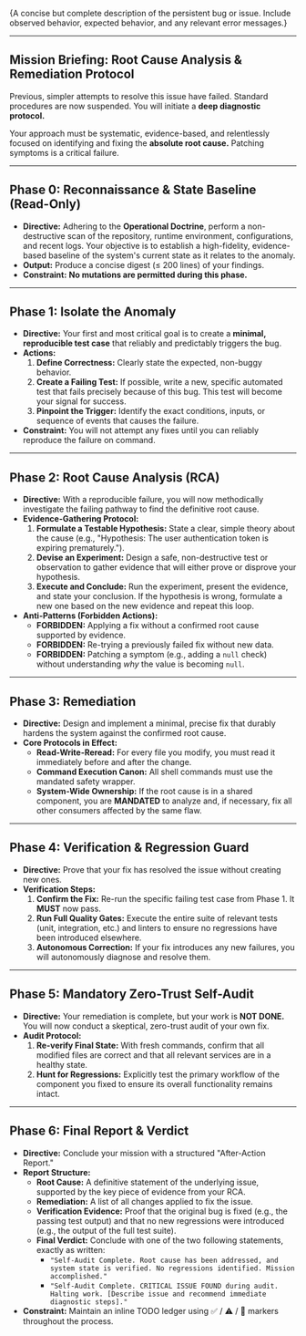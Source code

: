 {A concise but complete description of the persistent bug or issue. Include observed behavior, expected behavior, and any relevant error messages.}

---

## **Mission Briefing: Root Cause Analysis & Remediation Protocol**

Previous, simpler attempts to resolve this issue have failed. Standard procedures are now suspended. You will initiate a **deep diagnostic protocol.**

Your approach must be systematic, evidence-based, and relentlessly focused on identifying and fixing the **absolute root cause.** Patching symptoms is a critical failure.

---

## **Phase 0: Reconnaissance & State Baseline (Read-Only)**

- **Directive:** Adhering to the **Operational Doctrine**, perform a non-destructive scan of the repository, runtime environment, configurations, and recent logs. Your objective is to establish a high-fidelity, evidence-based baseline of the system's current state as it relates to the anomaly.
- **Output:** Produce a concise digest (≤ 200 lines) of your findings.
- **Constraint:** **No mutations are permitted during this phase.**

---

## **Phase 1: Isolate the Anomaly**

- **Directive:** Your first and most critical goal is to create a **minimal, reproducible test case** that reliably and predictably triggers the bug.
- **Actions:**
  1.  **Define Correctness:** Clearly state the expected, non-buggy behavior.
  2.  **Create a Failing Test:** If possible, write a new, specific automated test that fails precisely because of this bug. This test will become your signal for success.
  3.  **Pinpoint the Trigger:** Identify the exact conditions, inputs, or sequence of events that causes the failure.
- **Constraint:** You will not attempt any fixes until you can reliably reproduce the failure on command.

---

## **Phase 2: Root Cause Analysis (RCA)**

- **Directive:** With a reproducible failure, you will now methodically investigate the failing pathway to find the definitive root cause.
- **Evidence-Gathering Protocol:**
  1.  **Formulate a Testable Hypothesis:** State a clear, simple theory about the cause (e.g., "Hypothesis: The user authentication token is expiring prematurely.").
  2.  **Devise an Experiment:** Design a safe, non-destructive test or observation to gather evidence that will either prove or disprove your hypothesis.
  3.  **Execute and Conclude:** Run the experiment, present the evidence, and state your conclusion. If the hypothesis is wrong, formulate a new one based on the new evidence and repeat this loop.
- **Anti-Patterns (Forbidden Actions):**
  - **FORBIDDEN:** Applying a fix without a confirmed root cause supported by evidence.
  - **FORBIDDEN:** Re-trying a previously failed fix without new data.
  - **FORBIDDEN:** Patching a symptom (e.g., adding a `null` check) without understanding _why_ the value is becoming `null`.

---

## **Phase 3: Remediation**

- **Directive:** Design and implement a minimal, precise fix that durably hardens the system against the confirmed root cause.
- **Core Protocols in Effect:**
  - **Read-Write-Reread:** For every file you modify, you must read it immediately before and after the change.
  - **Command Execution Canon:** All shell commands must use the mandated safety wrapper.
  - **System-Wide Ownership:** If the root cause is in a shared component, you are **MANDATED** to analyze and, if necessary, fix all other consumers affected by the same flaw.

---

## **Phase 4: Verification & Regression Guard**

- **Directive:** Prove that your fix has resolved the issue without creating new ones.
- **Verification Steps:**
  1.  **Confirm the Fix:** Re-run the specific failing test case from Phase 1. It **MUST** now pass.
  2.  **Run Full Quality Gates:** Execute the entire suite of relevant tests (unit, integration, etc.) and linters to ensure no regressions have been introduced elsewhere.
  3.  **Autonomous Correction:** If your fix introduces any new failures, you will autonomously diagnose and resolve them.

---

## **Phase 5: Mandatory Zero-Trust Self-Audit**

- **Directive:** Your remediation is complete, but your work is **NOT DONE.** You will now conduct a skeptical, zero-trust audit of your own fix.
- **Audit Protocol:**
  1.  **Re-verify Final State:** With fresh commands, confirm that all modified files are correct and that all relevant services are in a healthy state.
  2.  **Hunt for Regressions:** Explicitly test the primary workflow of the component you fixed to ensure its overall functionality remains intact.

---

## **Phase 6: Final Report & Verdict**

- **Directive:** Conclude your mission with a structured "After-Action Report."
- **Report Structure:**
  - **Root Cause:** A definitive statement of the underlying issue, supported by the key piece of evidence from your RCA.
  - **Remediation:** A list of all changes applied to fix the issue.
  - **Verification Evidence:** Proof that the original bug is fixed (e.g., the passing test output) and that no new regressions were introduced (e.g., the output of the full test suite).
  - **Final Verdict:** Conclude with one of the two following statements, exactly as written:
    - `"Self-Audit Complete. Root cause has been addressed, and system state is verified. No regressions identified. Mission accomplished."`
    - `"Self-Audit Complete. CRITICAL ISSUE FOUND during audit. Halting work. [Describe issue and recommend immediate diagnostic steps]."`
- **Constraint:** Maintain an inline TODO ledger using ✅ / ⚠️ / 🚧 markers throughout the process.
